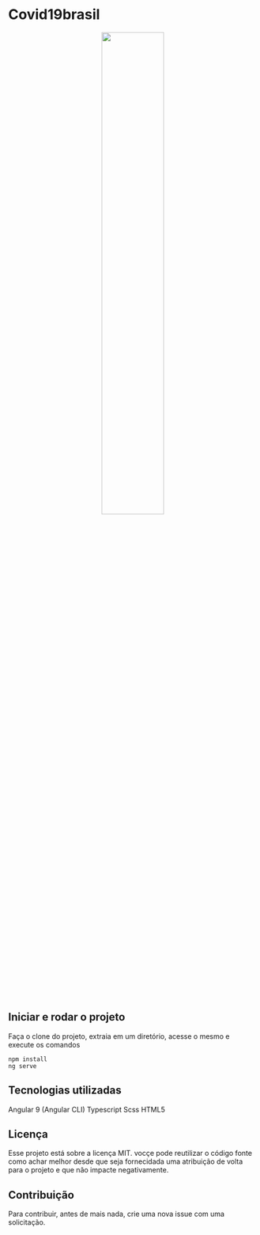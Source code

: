 # Covid19brasil

<p align="center">
<img src="https://lh3.googleusercontent.com/c1R9ua5XDaInXNNYEVKs5NzwQ36gYCXi1VJ5kLRxGcDYmyUSJM3dnkzqaPWP_CniaHQbQSr4yQqxmsoEGvGFrWFnBRAVjI4=s2560" width="50%">

## Iniciar e rodar o projeto

Faça o clone do projeto, extraia em um diretório, acesse o mesmo e execute os comandos

```
npm install 
ng serve
```

## Tecnologias utilizadas

Angular 9 (Angular CLI)
Typescript
Scss
HTML5

## Licença

Esse projeto está sobre a licença MIT. vocçe pode reutilizar o código fonte como achar melhor desde que seja fornecidada uma atribuição de volta para o projeto e que não impacte negativamente.

## Contribuição

Para contribuir, antes de mais nada, crie uma nova issue com uma solicitação.
